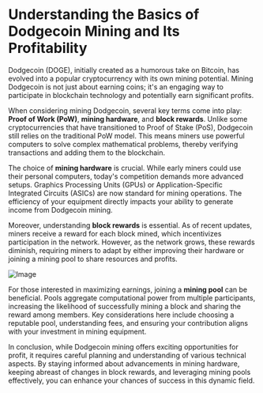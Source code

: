 # Understanding the Basics of Dodgecoin Mining and Its Profitability

Dodgecoin (DOGE), initially created as a humorous take on Bitcoin, has evolved into a popular cryptocurrency with its own mining potential. Mining Dodgecoin is not just about earning coins; it's an engaging way to participate in blockchain technology and potentially earn significant profits. 

When considering mining Dodgecoin, several key terms come into play: **Proof of Work (PoW)**, **mining hardware**, and **block rewards**. Unlike some cryptocurrencies that have transitioned to Proof of Stake (PoS), Dodgecoin still relies on the traditional PoW model. This means miners use powerful computers to solve complex mathematical problems, thereby verifying transactions and adding them to the blockchain.

The choice of **mining hardware** is crucial. While early miners could use their personal computers, today's competition demands more advanced setups. Graphics Processing Units (GPUs) or Application-Specific Integrated Circuits (ASICs) are now standard for mining operations. The efficiency of your equipment directly impacts your ability to generate income from Dodgecoin mining.

Moreover, understanding **block rewards** is essential. As of recent updates, miners receive a reward for each block mined, which incentivizes participation in the network. However, as the network grows, these rewards diminish, requiring miners to adapt by either improving their hardware or joining a mining pool to share resources and profits.

![Image](https://github.com/user-attachments/assets/b6e7b7a2-655e-4d44-8baa-20c566a3cb65)

For those interested in maximizing earnings, joining a **mining pool** can be beneficial. Pools aggregate computational power from multiple participants, increasing the likelihood of successfully mining a block and sharing the reward among members. Key considerations here include choosing a reputable pool, understanding fees, and ensuring your contribution aligns with your investment in mining equipment.

In conclusion, while Dodgecoin mining offers exciting opportunities for profit, it requires careful planning and understanding of various technical aspects. By staying informed about advancements in mining hardware, keeping abreast of changes in block rewards, and leveraging mining pools effectively, you can enhance your chances of success in this dynamic field.